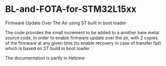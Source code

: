 # BL-and-FOTA-for-STM32L15xx
Firmware Update Over The Air using ST built in boot loader

The code provides the small increment to be added to a another bare metal source code, in order to enable firmware update over the air, with 2 copies of the firmware at any given time (to enable recovery in case of transfer fail) which is based on ST build in boot loader.

The documentation is partly in Hebrew
